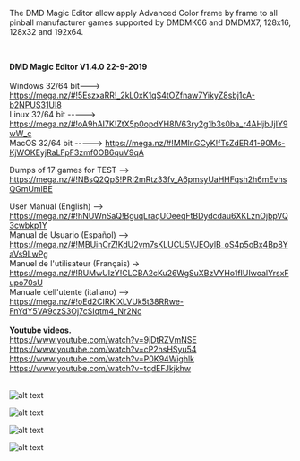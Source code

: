 
The DMD Magic Editor allow apply Advanced Color frame by frame to all pinball manufacturer games supported by DMDMK66 and DMDMX7, 128x16, 128x32 and 192x64. 

<br>

<b>DMD Magic Editor V1.4.0 22-9-2019</b>
<br><br>
Windows 32/64 bit---> https://mega.nz/#!5EszxaRR!_2kL0xK1qS4tOZfnaw7YikyZ8sbj1cA-b2NPUS31UI8
<br>
Linux 32/64 bit -----> https://mega.nz/#!oA9hAI7K!ZtX5p0opdYH8lV63ry2g1b3s0ba_r4AHjbJjIY9wW_c
<br>
MacOS 32/64 bit -----> https://mega.nz/#!MMlnGCyK!fTsZdER41-90Ms-KjWOKEyjRaLFpF3zmf0OB6quV9qA
<br>

Dumps of 17 games for TEST --> https://mega.nz/#!NBsQ2QpS!PRI2mRtz33fv_A6pmsyUaHHFqsh2h6mEvhsQGmUmlBE
<br>

User Manual (English) --> https://mega.nz/#!hNUWnSaQ!BguqLraqUOeeqFtBDydcdau6XKLznOjbpVQ3cwbkp1Y
<br>
Manual de Usuario (Español) --> https://mega.nz/#!MBUinCrZ!KdU2vm7sKLUCU5VJEOylB_oS4p5oBx4Bp8YaVs9LwPg
<br>
Manuel de l'utilisateur (Français) -> https://mega.nz/#!RUMwUIzY!CLCBA2cKu26WgSuXBzVYHo1fIUIwoalYrsxFupo70sU
<br>
Manuale dell'utente (italiano) --> https://mega.nz/#!oEd2CIRK!XLVUk5t38RRwe-FnYdY5VA9czS3Oj7cSIqtm4_Nr2Nc
<br><br>
<b>Youtube videos.</b>
<br>
https://www.youtube.com/watch?v=9jDtRZVmNSE<br>
https://www.youtube.com/watch?v=cP2hsHSyu54<br>
https://www.youtube.com/watch?v=P0K94Wighlk<br>
https://www.youtube.com/watch?v=tqdEFJkjkhw
<br><br>

![alt text](https://i.imgur.com/zvsgezm.jpg)

![alt text](https://i.imgur.com/6FGRpBq.jpg)

![alt text](https://i.imgur.com/hH0OaZ2.jpg)

![alt text](https://i.imgur.com/IUUzazx.jpg)
